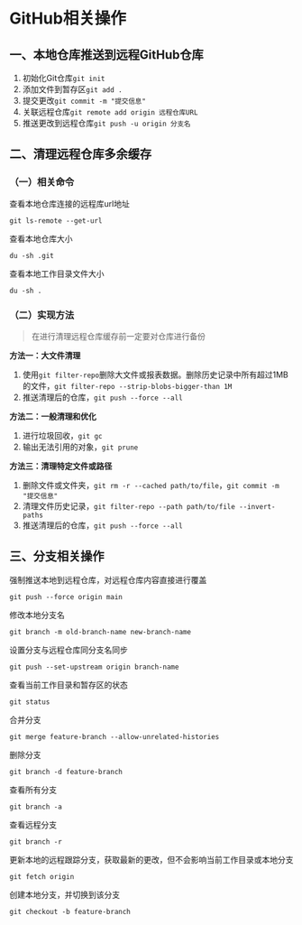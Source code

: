 # GitHub相关操作

## 一、本地仓库推送到远程GitHub仓库

1. 初始化Git仓库`git init`
2. 添加文件到暂存区`git add .`
3. 提交更改`git commit -m "提交信息"`
4. 关联远程仓库`git remote add origin 远程仓库URL`
5. 推送更改到远程仓库`git push -u origin 分支名`

## 二、清理远程仓库多余缓存

### （一）相关命令

查看本地仓库连接的远程库url地址

```git
git ls-remote --get-url
```

查看本地仓库大小

```git
du -sh .git
```

查看本地工作目录文件大小

```git
du -sh .
```

### （二）实现方法

> 在进行清理远程仓库缓存前一定要对仓库进行备份

**方法一：大文件清理**

1. 使用`git filter-repo`删除大文件或报表数据。删除历史记录中所有超过1MB的文件，`git filter-repo --strip-blobs-bigger-than 1M`
2. 推送清理后的仓库，`git push --force --all`

**方法二：一般清理和优化**

1. 进行垃圾回收，`git gc`
2. 输出无法引用的对象，`git prune`

**方法三：清理特定文件或路径**

1. 删除文件或文件夹，`git rm -r --cached path/to/file`，`git commit -m "提交信息"`
2. 清理文件历史记录，`git filter-repo --path path/to/file --invert-paths`
3. 推送清理后的仓库，`git push --force --all`

## 三、分支相关操作

强制推送本地到远程仓库，对远程仓库内容直接进行覆盖

```git
git push --force origin main
```

修改本地分支名

```git
git branch -m old-branch-name new-branch-name
```

设置分支与远程仓库同分支名同步

```git
git push --set-upstream origin branch-name
```

查看当前工作目录和暂存区的状态

```git
git status
```

合并分支

```git
git merge feature-branch --allow-unrelated-histories
```

删除分支

```git
git branch -d feature-branch
```

查看所有分支

```git
git branch -a
```

查看远程分支

```git
git branch -r
```

更新本地的远程跟踪分支，获取最新的更改，但不会影响当前工作目录或本地分支

```git
git fetch origin
```

创建本地分支，并切换到该分支

```git
git checkout -b feature-branch
```

